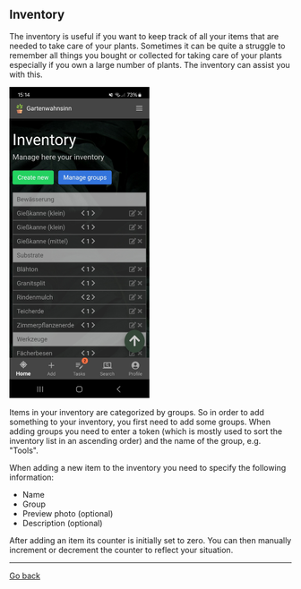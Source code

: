 ## Inventory

The inventory is useful if you want to keep track of all your items that are needed to take 
care of your plants. Sometimes it can be quite a struggle to remember all things you bought
or collected for taking care of your plants especially if you own a large number of plants.
The inventory can assist you with this.

<img src="gfx/Screenshot_20231219_151456_HortusFox.jpg" alt="screenshot" width="250"/>

Items in your inventory are categorized by groups. So in order to add something to your inventory,
you first need to add some groups. When adding groups you need to enter a token (which is mostly
used to sort the inventory list in an ascending order) and the name of the group, e.g. "Tools".

When adding a new item to the inventory you need to specify the following information:
- Name
- Group
- Preview photo (optional)
- Description (optional)

After adding an item its counter is initially set to zero. You can then manually increment or
decrement the counter to reflect your situation.

<p><hr/></p>

[Go back](index.md)